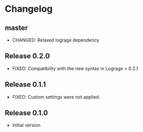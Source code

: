 # Changelog

## master

- CHANGED: Relaxed lograge dependency

## Release 0.2.0

- FIXED: Compatibility with the new syntax in Lograge > 0.2.1

## Release 0.1.1

- FIXED: Custom settings were not applied.

## Release 0.1.0

- Initial version
